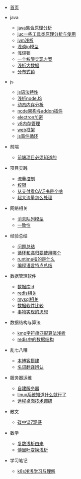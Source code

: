 <!-- _sidebar.md -->

- [首页](/home.md)

- java
  * [java集合原理分析](/java/java集合实现原理.md)
  * [juc一些工具类原理分析与使用](/java/java多线程编程相关工具原理.md)
  * [jvm浅析](/java/jvm浅析.md)
  * [浅谈io模型](/java/大白话聊io模型.md)
  * [浅谈锁](/java/浅谈锁.md)
  * [一个权限实现方案](/java/一个权限实现方案.md)
  * [浅析大数据](/java/大数据浅析.md)
  * [分布式锁](/java/分布式锁.md)
- js 
  * [js语法特性](/js/js特性.md)
  * [浅析nodeJS](/js/nodejs浅析.md)
  * [动态内存分析](/编译/动态内存分析.md)
  * [node架构与addon插件](/js/node架构.md)
  * [electron加密](/js/electron加密.md)
  * [v8内存管理](/js/v8内存管理.md)
  * [web框架](/js/nodeweb.md)
  * [js事件循环](/js/js事件循环.md)
- 前端
  * [前端项目必须知道的](/客户端/前端项目必须知道的.md)
- 项目实践
  * [流量控制](/arch/流量控制.md)
  * [权限](/database/权限.md)
  * [从支付看CA证书是个啥](/软件通信/ca证书.md)
  * [超大流量怎么处理](/arch/超大流量怎么处理.md)
- 网络相关
  * [消息队列模型](/软件通信/消息队列模型.md)
  * [一致性](/软件通信/一致性.md)

- 经验总结
  - [问题总结](/code/issue.md)
  - [循环和递归要使用哪个](/code/循环和递归选哪个.md)
  - [runtime指的是什么](/code/runtime.md)
  - [编程语言特点总结](/arch/语言特性.md)
- 数据管理软件
  - [数据库id](/database/数据库id.md)
  - [redis相关](/database/redis相关.md)
  - [mysql相关](/database/mysql相关.md)
  - [数据软件比较](/database/数据软件比较.md)
  - [事物实现的思想](/database/事物.md)
- 数据结构与算法
  - [kmp字符串匹配算法浅析](/算法/kmp.md)
  - [redis中的数据结构](/算法/redis中使用到的数据结构.md)
- 乱七八糟
  - [本博客搭建](/other/blog.md)
  - [名词翻译辨认](/other/名词翻译辨认.md)
- 服务器运维
  - [自建服务器](/网络与服务器/自建服务器.md)
  - [linux系统知道什么就行了](/网络与服务器/linux系统知道什么就行了.md)
  - [远程桌面技术调研](/网络与服务器/远程桌面.md)
- 散文
  - [碟中谍7观感](/散文/碟中谍7观感.md)
- 数学
  - [复数浅析由来](/数学/复数由来浅析.md)
  - [傅里叶变换浅析](/数学/傅里叶变换.md)
- 学习笔记
  - [k8s浅浅学习与理解](/不成熟的/k8s.md)

